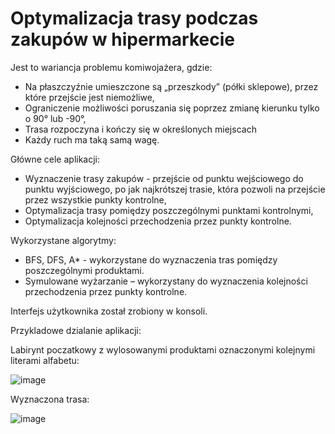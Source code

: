 # Optymalizacja trasy podczas zakupów w hipermarkecie

Jest to wariancja problemu komiwojażera, gdzie:
- Na płaszczyźnie umieszczone są „przeszkody” (półki sklepowe), przez które przejście jest niemożliwe,
- Ograniczenie możliwości poruszania się poprzez zmianę kierunku tylko o 90° lub -90°,
- Trasa rozpoczyna i kończy się w określonych miejscach
- Każdy ruch ma taką samą wagę.

Główne cele aplikacji:
- Wyznaczenie trasy zakupów - przejście od punktu wejściowego do punktu wyjściowego, po jak najkrótszej trasie, która pozwoli na przejście przez wszystkie punkty kontrolne,
- Optymalizacja trasy pomiędzy poszczególnymi punktami kontrolnymi,
- Optymalizacja kolejności przechodzenia przez punkty kontrolne.

Wykorzystane algorytmy:
- BFS, DFS, A* - wykorzystane do wyznaczenia tras pomiędzy poszczególnymi produktami.
- Symulowane wyżarzanie – wykorzystany do wyznaczenia kolejności przechodzenia przez punkty kontrolne.

Interfejs użytkownika został zrobiony w konsoli.

Przykladowe dzialanie aplikacji:

Labirynt poczatkowy z wylosowanymi produktami oznaczonymi kolejnymi literami alfabetu:

![image](https://github.com/NatanSwierczynski/Algorytmy_AI/assets/106707211/2a3883c4-49bd-4225-9fe9-a3f4fe9ba7db)

Wyznaczona trasa:

![image](https://github.com/NatanSwierczynski/Algorytmy_AI/assets/106707211/45465956-1a63-49dd-be19-d29f0461a765)




